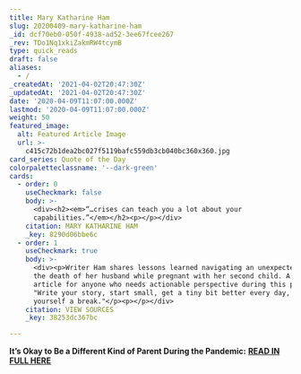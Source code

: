 ```yaml
---
title: Mary Katharine Ham
slug: 20200409-mary-katharine-ham
_id: dcf70eb0-050f-4938-ad52-3ee67fcee267
_rev: TDo1Nq1xkiZakmRW4tcymB
type: quick_reads
draft: false
aliases:
  - /
_createdAt: '2021-04-02T20:47:30Z'
_updatedAt: '2021-04-02T20:47:30Z'
date: '2020-04-09T11:07:00.000Z'
lastmod: '2020-04-09T11:07:00.000Z'
weight: 50
featured_image:
  alt: Featured Article Image
  url: >-
    c415c72b1dea2bc027f5119bafc559db3cb040bc360x360.jpg
card_series: Quote of the Day
colorpaletteclassname: '--dark-green'
cards:
  - order: 0
    useCheckmark: false
    body: >-
      <div><h2><em>“…crises can teach you a lot about your
      capabilities.”</em></h2><p></p></div>
    citation: MARY KATHARINE HAM
    _key: 8290d06bbe6c
  - order: 1
    useCheckmark: true
    body: >-
      <div><p>Writer Ham shares lessons learned navigating an unexpected crisis:
      the death of her husband while pregnant with her second child. A must read
      article for anyone who needs actionable perspective during this pandemic:
      "Write your story, start small, get a tiny bit better every day, and give
      yourself a break."</p><p></p></div>
    citation: VIEW SOURCES
    _key: 38253dc367bc

---
```

**It’s Okay to Be a Different Kind of Parent During the Pandemic:** [**READ IN FULL HERE**](https://www.theatlantic.com/family/archive/2020/04/what-losing-my-husband-taught-me-about-pandemic-parenting/609607/?utm_campaign=the-atlantic&utm_medium=social&utm_source=twitter&utm_term=2020-04-08T13%3A00%3A11&utm_content=edit-promo)
